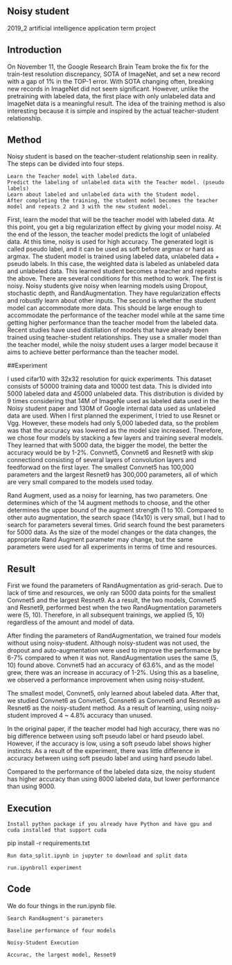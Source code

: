 ## Noisy student

2019_2 artificial intelligence application term project

## Introduction

On November 11, the Google Research Brain Team broke the fix for the train-test resolution discrepancy, SOTA of ImageNet, and set a new record with a gap of 1% in the TOP-1 error. With SOTA changing often, breaking new records in ImageNet did not seem significant. However, unlike the pretraining with labeled data, the first place with only unlabeled data and ImageNet data is a meaningful result. The idea of ​​the training method is also interesting because it is simple and inspired by the actual teacher-student relationship.

## Method

Noisy student is based on the teacher-student relationship seen in reality. The steps can be divided into four steps.

    Learn the Teacher model with labeled data.
    Predict the labeling of unlabeled data with the Teacher model. (pseudo labels)
    Learn about labeled and unlabeled data with the Student model.
    After completing the training, the student model becomes the teacher model and repeats 2 and 3 with the new student model.

First, learn the model that will be the teacher model with labeled data. At this point, you get a big regularization effect by giving your model noisy. At the end of the lesson, the teacher model predicts the logit of unlabeled data. At this time, noisy is used for high accuracy. The generated logit is called pseudo label, and it can be used as soft before argmax or hard as argmax. The student model is trained using labeled data, unlabeled data + pseudo labels. In this case, the weighted data is labeled as unlabeled data and unlabeled data. This learned student becomes a teacher and repeats the above. There are several conditions for this method to work. The first is noisy. Noisy students give noisy when learning models using Dropout, stochastic depth, and RandAugmentation. They have regularization effects and robustly learn about other inputs. The second is whether the student model can accommodate more data. This should be large enough to accommodate the performance of the teacher model while at the same time getting higher performance than the teacher model from the labeled data. Recent studies have used distillation of models that have already been trained using teacher-student relationships. They use a smaller model than the teacher model, while the noisy student uses a larger model because it aims to achieve better performance than the teacher model.

##Experiment

I used cifar10 with 32x32 resolution for quick experiments. This dataset consists of 50000 training data and 10000 test data. This is divided into 5000 labeled data and 45000 unlabeled data. This distribution is divided by 9 times considering that 14M of ImageNe used as labeled data used in the Noisy student paper and 130M of Google internal data used as unlabeled data are used. When I first planned the experiment, I tried to use Resnet or Vgg. However, these models had only 5,000 labeded data, so the problem was that the accuracy was lowered as the model size increased. Therefore, we chose four models by stacking a few layers and training several models. They learned that with 5000 data, the bigger the model, the better the accuracy would be by 1-2%. Convnet5, Convnet6 and Resnet9 with skip connectiond consisting of several layers of convolution layers and feedforwad on the first layer. The smallest Convnet5 has 100,000 parameters and the largest Resnet9 has 300,000 parameters, all of which are very small compared to the models used today.

Rand Augment, used as a noisy for learning, has two parameters. One determines which of the 14 augment methods to choose, and the other determines the upper bound of the augment strength (1 to 10). Compared to other auto augmentation, the search space (14x10) is very small, but I had to search for parameters several times. Grid search found the best parameters for 5000 data. As the size of the model changes or the data changes, the appropriate Rand Augment parameter may change, but the same parameters were used for all experiments in terms of time and resources.
## Result

First we found the parameters of RandAugmentation as grid-serach. Due to lack of time and resources, we only ran 5000 data points for the smallest Convnet5 and the largest Resnet9. As a result, the two models, Convnet5 and Resnet9, performed best when the two RandAugmentation parameters were (5, 10). Therefore, in all subsequent trainings, we applied (5, 10) regardless of the amount and model of data.

After finding the parameters of RandAugmentation, we trained four models without using noisy-student. Although noisy-student was not used, the dropout and auto-augmentation were used to improve the performance by 6-7% compared to when it was not. RandAugmentation uses the same (5, 10) found above. Convnet5 had an accuracy of 63.6%, and as the model grew, there was an increase in accuracy of 1-2%. Using this as a baseline, we observed a performance improvement when using noisy-student.

The smallest model, Convnet5, only learned about labeled data. After that, we studied Convnet6 as Convnet5, Consnet6 as Convnet6 and Resnet9 as Resnet6 as the noisy-student method. As a result of learning, using noisy-student improved 4 ~ 4.8% accuracy than unused.

In the original paper, if the teacher model had high accuracy, there was no big difference between using soft pseudo label or hard pseudo label. However, if the accuracy is low, using a soft pseudo label shows higher instincts. As a result of the experiment, there was little difference in accuracy between using soft pseudo label and using hard pseudo label.

Compared to the performance of the labeled data size, the noisy student has higher accuracy than using 8000 labeled data, but lower performance than using 9000.

## Execution

    Install python package if you already have Python and have gpu and cuda installed that support cuda

pip install -r requirements.txt

    Run data_split.ipynb in jupyter to download and split data

    run.ipynbroll experiment

## Code

We do four things in the run.ipynb file.

    Search RandAugment's parameters

    Baseline performance of four models

    Noisy-Student Execution

    Accurac, the largest model, Resnet9
